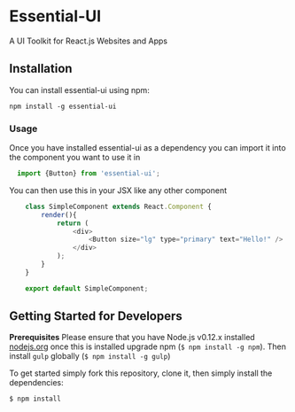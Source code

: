 # Essential-UI
A UI Toolkit for React.js Websites and Apps

## Installation

You can install essential-ui using npm:

    npm install -g essential-ui

### Usage
Once you have installed essential-ui as a dependency you can import it into the component you want to use it in

``` js
  import {Button} from 'essential-ui';
```

You can then use this in your JSX like any other component

``` js
    class SimpleComponent extends React.Component {
        render(){
            return (
                <div>
                    <Button size="lg" type="primary" text="Hello!" />
                </div>
            );
        }
    }

    export default SimpleComponent;
```

## Getting Started for Developers

**Prerequisites** Please ensure that you have Node.js v0.12.x installed [nodejs.org](http://nodejs.org/dist/v0.12.3/) once this is installed upgrade npm (`$ npm install -g npm`).
Then install `gulp` globally (`$ npm install -g gulp`)


To get started simply fork this repository, clone it, then simply install the dependencies:
```
$ npm install
```
